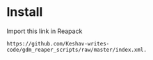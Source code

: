 # Install

Import this link in Reapack
```
https://github.com/Keshav-writes-code/gdm_reaper_scripts/raw/master/index.xml.
```
